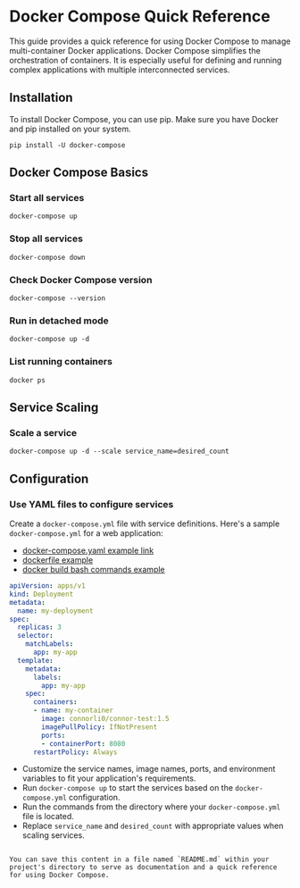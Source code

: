 # Docker Compose Quick Reference

This guide provides a quick reference for using Docker Compose to manage multi-container Docker applications. Docker Compose simplifies the orchestration of containers. It is especially useful for defining and running complex applications with multiple interconnected services.

## Installation

To install Docker Compose, you can use pip. Make sure you have Docker and pip installed on your system.

```shell
pip install -U docker-compose
```

## Docker Compose Basics

### Start all services
```shell
docker-compose up
```

### Stop all services
```shell
docker-compose down
```

### Check Docker Compose version
```shell
docker-compose --version
```

### Run in detached mode
```shell
docker-compose up -d
```

### List running containers
```shell
docker ps
```

## Service Scaling

### Scale a service
```shell
docker-compose up -d --scale service_name=desired_count
```

## Configuration

### Use YAML files to configure services

Create a `docker-compose.yml` file with service definitions. Here's a sample `docker-compose.yml` for a web application:
- [docker-compose.yaml example link](https://github.com/tl11bi/k8s-example/blob/master/docker-container-examples/python-flask-docker-i/k8s-connor-app.yaml)
- [dockerfile example](https://github.com/tl11bi/k8s-example/blob/master/docker-container-examples/python-flask-docker-i/Dockerfile)
- [docker build bash commands example](https://github.com/tl11bi/k8s-example/blob/master/docker-container-examples/python-flask-docker-i/docker-build.sh)
```yaml
apiVersion: apps/v1
kind: Deployment
metadata:
  name: my-deployment
spec:
  replicas: 3
  selector:
    matchLabels:
      app: my-app
  template:
    metadata:
      labels:
        app: my-app
    spec:
      containers:
      - name: my-container
        image: connorli0/connor-test:1.5
        imagePullPolicy: IfNotPresent
        ports:
        - containerPort: 8080
      restartPolicy: Always
```

- Customize the service names, image names, ports, and environment variables to fit your application's requirements.
- Run `docker-compose up` to start the services based on the `docker-compose.yml` configuration.
- Run the commands from the directory where your `docker-compose.yml` file is located.
- Replace `service_name` and `desired_count` with appropriate values when scaling services.
```

You can save this content in a file named `README.md` within your project's directory to serve as documentation and a quick reference for using Docker Compose.

